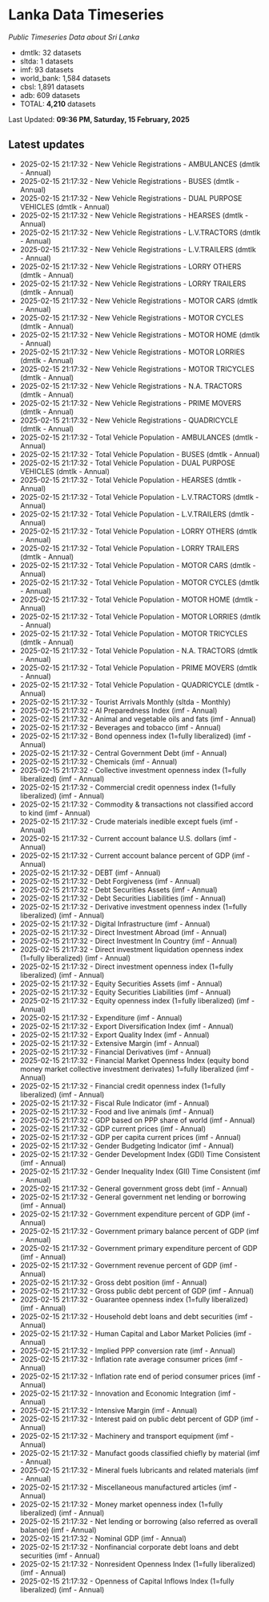 # Lanka Data Timeseries
*Public Timeseries Data about Sri Lanka*

* dmtlk: 32 datasets
* sltda: 1 datasets
* imf: 93 datasets
* world_bank: 1,584 datasets
* cbsl: 1,891 datasets
* adb: 609 datasets
* TOTAL: **4,210** datasets

Last Updated: **09:36 PM, Saturday, 15 February, 2025**

## Latest updates

* 2025-02-15 21:17:32 - New Vehicle Registrations - AMBULANCES (dmtlk - Annual)
* 2025-02-15 21:17:32 - New Vehicle Registrations - BUSES (dmtlk - Annual)
* 2025-02-15 21:17:32 - New Vehicle Registrations - DUAL PURPOSE VEHICLES (dmtlk - Annual)
* 2025-02-15 21:17:32 - New Vehicle Registrations - HEARSES (dmtlk - Annual)
* 2025-02-15 21:17:32 - New Vehicle Registrations - L.V.TRACTORS (dmtlk - Annual)
* 2025-02-15 21:17:32 - New Vehicle Registrations - L.V.TRAILERS (dmtlk - Annual)
* 2025-02-15 21:17:32 - New Vehicle Registrations - LORRY OTHERS (dmtlk - Annual)
* 2025-02-15 21:17:32 - New Vehicle Registrations - LORRY TRAILERS (dmtlk - Annual)
* 2025-02-15 21:17:32 - New Vehicle Registrations - MOTOR CARS (dmtlk - Annual)
* 2025-02-15 21:17:32 - New Vehicle Registrations - MOTOR CYCLES (dmtlk - Annual)
* 2025-02-15 21:17:32 - New Vehicle Registrations - MOTOR HOME (dmtlk - Annual)
* 2025-02-15 21:17:32 - New Vehicle Registrations - MOTOR LORRIES (dmtlk - Annual)
* 2025-02-15 21:17:32 - New Vehicle Registrations - MOTOR TRICYCLES (dmtlk - Annual)
* 2025-02-15 21:17:32 - New Vehicle Registrations - N.A. TRACTORS (dmtlk - Annual)
* 2025-02-15 21:17:32 - New Vehicle Registrations - PRIME MOVERS (dmtlk - Annual)
* 2025-02-15 21:17:32 - New Vehicle Registrations - QUADRICYCLE (dmtlk - Annual)
* 2025-02-15 21:17:32 - Total Vehicle Population - AMBULANCES (dmtlk - Annual)
* 2025-02-15 21:17:32 - Total Vehicle Population - BUSES (dmtlk - Annual)
* 2025-02-15 21:17:32 - Total Vehicle Population - DUAL PURPOSE VEHICLES (dmtlk - Annual)
* 2025-02-15 21:17:32 - Total Vehicle Population - HEARSES (dmtlk - Annual)
* 2025-02-15 21:17:32 - Total Vehicle Population - L.V.TRACTORS (dmtlk - Annual)
* 2025-02-15 21:17:32 - Total Vehicle Population - L.V.TRAILERS (dmtlk - Annual)
* 2025-02-15 21:17:32 - Total Vehicle Population - LORRY OTHERS (dmtlk - Annual)
* 2025-02-15 21:17:32 - Total Vehicle Population - LORRY TRAILERS (dmtlk - Annual)
* 2025-02-15 21:17:32 - Total Vehicle Population - MOTOR CARS (dmtlk - Annual)
* 2025-02-15 21:17:32 - Total Vehicle Population - MOTOR CYCLES (dmtlk - Annual)
* 2025-02-15 21:17:32 - Total Vehicle Population - MOTOR HOME (dmtlk - Annual)
* 2025-02-15 21:17:32 - Total Vehicle Population - MOTOR LORRIES (dmtlk - Annual)
* 2025-02-15 21:17:32 - Total Vehicle Population - MOTOR TRICYCLES (dmtlk - Annual)
* 2025-02-15 21:17:32 - Total Vehicle Population - N.A. TRACTORS (dmtlk - Annual)
* 2025-02-15 21:17:32 - Total Vehicle Population - PRIME MOVERS (dmtlk - Annual)
* 2025-02-15 21:17:32 - Total Vehicle Population - QUADRICYCLE (dmtlk - Annual)
* 2025-02-15 21:17:32 - Tourist Arrivals Monthly (sltda - Monthly)
* 2025-02-15 21:17:32 - AI Preparedness Index (imf - Annual)
* 2025-02-15 21:17:32 - Animal and vegetable oils and fats (imf - Annual)
* 2025-02-15 21:17:32 - Beverages and tobacco (imf - Annual)
* 2025-02-15 21:17:32 - Bond openness index (1=fully liberalized) (imf - Annual)
* 2025-02-15 21:17:32 - Central Government Debt (imf - Annual)
* 2025-02-15 21:17:32 - Chemicals (imf - Annual)
* 2025-02-15 21:17:32 - Collective investment openness index (1=fully liberalized) (imf - Annual)
* 2025-02-15 21:17:32 - Commercial credit openness index (1=fully liberalized) (imf - Annual)
* 2025-02-15 21:17:32 - Commodity & transactions not classified accord to kind (imf - Annual)
* 2025-02-15 21:17:32 - Crude materials inedible except fuels (imf - Annual)
* 2025-02-15 21:17:32 - Current account balance U.S. dollars (imf - Annual)
* 2025-02-15 21:17:32 - Current account balance percent of GDP (imf - Annual)
* 2025-02-15 21:17:32 - DEBT (imf - Annual)
* 2025-02-15 21:17:32 - Debt Forgiveness (imf - Annual)
* 2025-02-15 21:17:32 - Debt Securities Assets (imf - Annual)
* 2025-02-15 21:17:32 - Debt Securities Liabilities (imf - Annual)
* 2025-02-15 21:17:32 - Derivative investment openness index (1=fully liberalized) (imf - Annual)
* 2025-02-15 21:17:32 - Digital Infrastructure (imf - Annual)
* 2025-02-15 21:17:32 - Direct Investment Abroad (imf - Annual)
* 2025-02-15 21:17:32 - Direct Investment In Country (imf - Annual)
* 2025-02-15 21:17:32 - Direct investment liquidation openness index (1=fully liberalized) (imf - Annual)
* 2025-02-15 21:17:32 - Direct investment openness index (1=fully liberalized) (imf - Annual)
* 2025-02-15 21:17:32 - Equity Securities Assets (imf - Annual)
* 2025-02-15 21:17:32 - Equity Securities Liabilities (imf - Annual)
* 2025-02-15 21:17:32 - Equity openness index (1=fully liberalized) (imf - Annual)
* 2025-02-15 21:17:32 - Expenditure (imf - Annual)
* 2025-02-15 21:17:32 - Export Diversification Index (imf - Annual)
* 2025-02-15 21:17:32 - Export Quality Index (imf - Annual)
* 2025-02-15 21:17:32 - Extensive Margin (imf - Annual)
* 2025-02-15 21:17:32 - Financial Derivatives (imf - Annual)
* 2025-02-15 21:17:32 - Financial Market Openness Index (equity bond money market collective investment derivates) 1=fully liberalized (imf - Annual)
* 2025-02-15 21:17:32 - Financial credit openness index (1=fully liberalized) (imf - Annual)
* 2025-02-15 21:17:32 - Fiscal Rule Indicator (imf - Annual)
* 2025-02-15 21:17:32 - Food and live animals (imf - Annual)
* 2025-02-15 21:17:32 - GDP based on PPP share of world (imf - Annual)
* 2025-02-15 21:17:32 - GDP current prices (imf - Annual)
* 2025-02-15 21:17:32 - GDP per capita current prices (imf - Annual)
* 2025-02-15 21:17:32 - Gender Budgeting Indicator (imf - Annual)
* 2025-02-15 21:17:32 - Gender Development Index (GDI) Time Consistent (imf - Annual)
* 2025-02-15 21:17:32 - Gender Inequality Index (GII) Time Consistent (imf - Annual)
* 2025-02-15 21:17:32 - General government gross debt (imf - Annual)
* 2025-02-15 21:17:32 - General government net lending or borrowing (imf - Annual)
* 2025-02-15 21:17:32 - Government expenditure percent of GDP (imf - Annual)
* 2025-02-15 21:17:32 - Government primary balance percent of GDP (imf - Annual)
* 2025-02-15 21:17:32 - Government primary expenditure percent of GDP (imf - Annual)
* 2025-02-15 21:17:32 - Government revenue percent of GDP (imf - Annual)
* 2025-02-15 21:17:32 - Gross debt position (imf - Annual)
* 2025-02-15 21:17:32 - Gross public debt percent of GDP (imf - Annual)
* 2025-02-15 21:17:32 - Guarantee openness index (1=fully liberalized) (imf - Annual)
* 2025-02-15 21:17:32 - Household debt loans and debt securities (imf - Annual)
* 2025-02-15 21:17:32 - Human Capital and Labor Market Policies (imf - Annual)
* 2025-02-15 21:17:32 - Implied PPP conversion rate (imf - Annual)
* 2025-02-15 21:17:32 - Inflation rate average consumer prices (imf - Annual)
* 2025-02-15 21:17:32 - Inflation rate end of period consumer prices (imf - Annual)
* 2025-02-15 21:17:32 - Innovation and Economic Integration (imf - Annual)
* 2025-02-15 21:17:32 - Intensive Margin (imf - Annual)
* 2025-02-15 21:17:32 - Interest paid on public debt percent of GDP (imf - Annual)
* 2025-02-15 21:17:32 - Machinery and transport equipment (imf - Annual)
* 2025-02-15 21:17:32 - Manufact goods classified chiefly by material (imf - Annual)
* 2025-02-15 21:17:32 - Mineral fuels lubricants and related materials (imf - Annual)
* 2025-02-15 21:17:32 - Miscellaneous manufactured articles (imf - Annual)
* 2025-02-15 21:17:32 - Money market openness index (1=fully liberalized) (imf - Annual)
* 2025-02-15 21:17:32 - Net lending or borrowing (also referred as overall balance) (imf - Annual)
* 2025-02-15 21:17:32 - Nominal GDP (imf - Annual)
* 2025-02-15 21:17:32 - Nonfinancial corporate debt loans and debt securities (imf - Annual)
* 2025-02-15 21:17:32 - Nonresident Openness Index (1=fully liberalized) (imf - Annual)
* 2025-02-15 21:17:32 - Openness of Capital Inflows Index (1=fully liberalized) (imf - Annual)